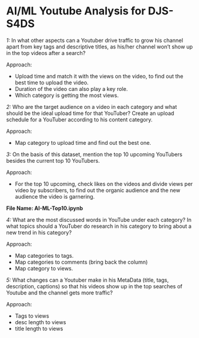 # AI/ML Youtube Analysis for DJS-S4DS

*1:* In what other aspects can a Youtuber drive traffic to grow his channel apart from key tags and descriptive titles, as his/her channel won’t show up in the top videos after a search?

Approach: 
- Upload time and match it with the views on the video, to find out the best time to upload the video.
- Duration of the video can also play a key role.
- Which category is getting the most views.

*2:* Who are the target audience on a video in each category and what should be the ideal upload time for that YouTuber? Create an upload schedule for a YouTuber according to his content category.

Approach: 
- Map category to upload time and find out the best one.

*3:* On the basis of this dataset, mention the top 10 upcoming YouTubers besides the current top 10 YouTubers.

Approach:
- For the top 10 upcoming, check likes on the videos and divide views per video by subscribers, to find out the organic audience and the new audience the video is garnering.

**File Name: AI-ML-Top10.ipynb**

*4:* What are the most discussed words in YouTube under each category? In what topics should a YouTuber do research in his category to bring about a new trend in his category?

Approach: 
- Map categories to tags.
- Map categories to comments (bring back the column)
- Map category to views.

*5:* What changes can a Youtuber make in his MetaData (title, tags, description, captions) so that his videos show up in the top searches of Youtube and the channel gets more traffic?

Approach:
- Tags to views
- desc length to views
- title length to views
